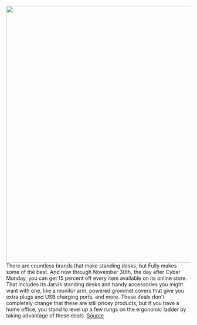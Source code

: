 <img src='https://cdn.vox-cdn.com/thumbor/2A66TGeiT2TXG9HQTHHqSmtESOM=/0x0:2040x1530/1200x800/filters:focal(924x714:1250x1040)/cdn.vox-cdn.com/uploads/chorus_image/image/70111859/jpeters_210226_4457_0002.0.jpg' width='700px' /><br/>
There are countless brands that make standing desks, but Fully makes some of the best. And now through November 30th, the day after Cyber Monday, you can get 15 percent off every item available on its online store. That includes its Jarvis standing desks and handy accessories you might want with one, like a monitor arm, powered grommet covers that give you extra plugs and USB charging ports, and more. These deals don't completely change that these are still pricey products, but if you have a home office, you stand to level up a few rungs on the ergonomic ladder by taking advantage of these deals.
<a href='https://www.theverge.com/2021/11/8/22770024/fully-jarvis-standing-desk-chairs-accessories-black-friday-cyber-monday-sale'> Source <a/>